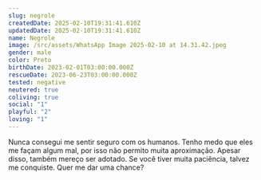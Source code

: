 ```yaml
---
slug: negrole
createdDate: 2025-02-10T19:31:41.610Z
updatedDate: 2025-02-10T19:31:41.610Z
name: Negrole
image: /src/assets/WhatsApp Image 2025-02-10 at 14.31.42.jpeg
gender: male
color: Preto
birthDate: 2023-02-01T03:00:00.000Z
rescueDate: 2023-06-23T03:00:00.000Z
tested: negative
neutered: true
coliving: true
social: "1"
playful: "2"
loving: "1"
---
```


Nunca consegui me sentir seguro com os humanos. Tenho medo que eles me façam algum mal, por isso não permito muita aproximação. Apesar disso, também mereço ser adotado. Se você tiver muita paciência, talvez me conquiste. Quer me dar uma chance?
